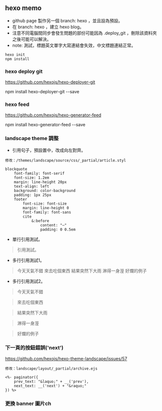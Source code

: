 ## hexo memo

- github page 製作另一個 branch: hexo ，並且設為預設。
- 在 branch: hexo ，建立 hexo blog。
- 注意不同電腦間同步會發生問題的部份可能因為 .deploy_git ，刪除該資料夾之後可能可以解決。
- note: 測試，標題英文單字大寫連結會失效，中文標題連結正常。

```
hexo init
npm install
```

### hexo deploy git

https://github.com/hexojs/hexo-deployer-git

npm install hexo-deployer-git --save

### hexo feed

https://github.com/hexojs/hexo-generator-feed

npm install hexo-generator-feed --save

### landscape theme 調整

- 引用句子，預設置中，改成向左對齊。

```
修改：/themes/landscape/source/css/_partial/article.styl

blockquote
	font-family: font-serif
	font-size: 1.2em
	margin: line-height 20px
	text-align: left
	background: color-background
	padding: 1px 25px
	footer
		font-size: font-size
		margin: line-height 0
		font-family: font-sans
		cite
			&:before
				content: "—"
				padding: 0 0.5em
```

- 單行引用測試。

> 引用測試。

- 多行引用測試1。

> 今天天氣不錯
> 來去吃個東西
> 結果突然下大雨
> 淋得一身溼
> 好爛的例子

- 多行引用測試2。

> 今天天氣不錯

> 來去吃個東西

> 結果突然下大雨

> 淋得一身溼

> 好爛的例子

### 下一頁的按鈕錯誤('next')

https://github.com/hexojs/hexo-theme-landscape/issues/57

```
修改：landscape/layout/_partial/archive.ejs

<%- paginator({
	prev_text: "&laquo;" + __('prev'),
	next_text: __('next') + "&raquo;"
}) %>
```

### 更換 banner 圖片ch
